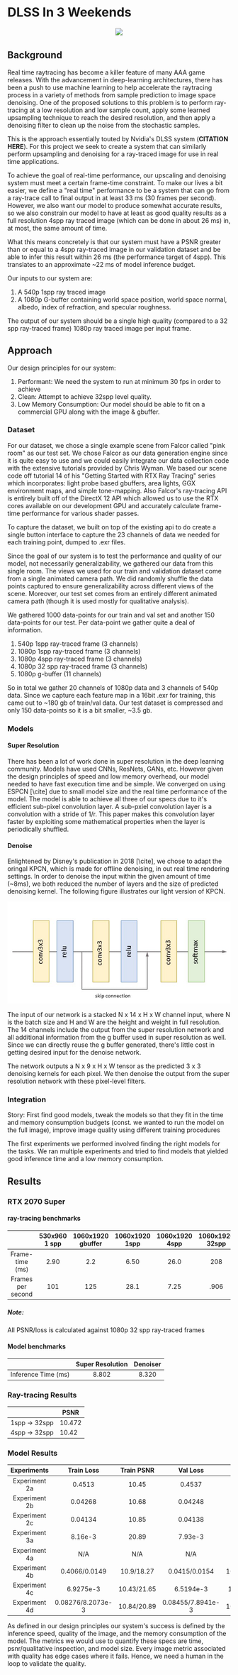 # DLSS In 3 Weekends

<p align="center">
  <img src="./images/teaser-git.gif"/>
</p>

## Background

Real time raytracing has become a killer feature of many AAA game releases. With the advancement in deep-learning architectures, there has been a push to use machine learning to help accelerate the raytracing process in a variety of methods from sample prediction to image space denoising. One of the proposed solutions to this problem is to perform ray-tracing at a low resolution and low sample count, apply some learned upsampling technique to reach the desired resolution, and then apply a denoising filter to clean up the noise from the stochastic samples.

This is the approach essentially touted by Nvidia's DLSS system (**CITATION HERE**). For this project we seek to create a system that can similarly perform upsampling and denoising for a ray-traced image for use in real time applications. 

To achieve the goal of real-time performance, our upscaling and denoising system must meet a certain frame-time constraint. To make our lives a bit easier, we define a "real time"  performance to be a system that can go from a ray-trace call to final output in at least 33 ms (30 frames per second). However, we also want our model to produce somewhat accurate results, so we also constrain our model to have at least as good quality results as a full resolution 4spp ray traced image (which can be done in about 26 ms) in, at most, the same amount of time. 

What this means concretely is that our system must have a PSNR greater than or equal to a 4spp ray-traced image in our validation dataset and be able to infer this result within 26 ms (the performance target of 4spp). This translates to an approximate ~22 ms of model inference budget.

Our inputs to our system are:
1. A 540p 1spp ray traced image
2. A 1080p G-buffer containing world space position, world space normal, albedo, index of refraction, and specular roughness.

The output of our system should be a single high quality (compared to a 32 spp ray-traced frame) 1080p ray traced image per input frame.

## Approach

Our design principles for our system:
1. Performant: We need the system to run at minimum 30 fps in order to achieve 
2. Clean: Attempt to achieve 32spp level quality.
3. Low Memory Consumption: Our model should be able to fit on a commercial GPU along with the image & gbuffer.

### Dataset

For our dataset, we chose a single example scene from Falcor called "pink room" as our test set. We chose Falcor as our data generation engine since it is quite easy to use and we could easily integrate our data collection code with the extensive tutorials provided by Chris Wyman. We based our scene code off tutorial 14 of his "Getting Started with RTX Ray Tracing" series which incorporates: light probe based gbuffers, area lights, GGX environment maps, and simple tone-mapping. Also Falcor's ray-tracing API is entirely built off of the DirectX 12 API which allowed us to use the RTX cores available on our development GPU and accurately calculate frame-time performance for various shader passes.

To capture the dataset, we built on top of the existing api to do create a single button interface to capture the 23 channels of data we needed for each training point, dumped to .exr files.

Since the goal of our system is to test the performance and quality of our model, not necessarily generalizability, we gathered our data from this single room.
The views we used for our train and validation dataset come from a single animated camera path. We did randomly shuffle the data points captured to ensure generalizability across different views of the scene. Moreover, our test set comes from an entirely different animated camera path (though it is used mostly for qualitative analysis). 

We gathered 1000 data-points for our train and val set and another 150 data-points for our test. Per data-point we gather quite a deal of information.
1. 540p   1spp ray-traced frame (3 channels)
2. 1080p 1spp ray-traced frame (3 channels)
3. 1080p 4spp ray-traced frame (3 channels)
4. 1080p 32 spp ray-traced frame (3 channels)
5. 1080p g-buffer (11 channels)

So in total we gather 20 channels of 1080p data and 3 channels of 540p data. Since we capture each feature map in a 16bit .exr for training, this came out to ~180 gb of train/val data. Our test dataset is compressed and only 150 data-points so it is a bit smaller, ~3.5 gb.

### Models

#### Super Resolution
There has been a lot of work done in super resolution in the deep learning community. Models have used CNNs, ResNets, GANs, etc. However given the design principles of speed and low memory overhead, our model needed to have fast execution time and be simple. We converged on using ESPCN [\cite] due to small model size and the real time performance of the model. The model is able to achieve all three of our specs due to it's efficient sub-pixel convolution layer. A sub-pxiel convolution layer is a convolution with a stride of 1/r. This paper makes this convolution layer faster by exploiting some mathematical properties when the layer is periodically shuffled.

#### Denoise
Enlightened by Disney's publication in 2018 [\cite], we chose to adapt the oringal KPCN, which is made for offline denoising, in out real time rendering settings. In order to denoise the input within the given amount of time (~8ms), we both reduced the number of layers and the size of predicted denoising kernel. The following figure illustrates our light version of KPCN.

<p align="center">
  <img src="./images/denoise.jpg"/>
</p>

The input of our network is a stacked N x 14 x H x W channel input, where N is the batch size and H and W are the height and weight in full resolution. The 14 channels include the output from the super resolution network and all additional information from the g buffer used in super resolution as well. Since we can directly reuse the g buffer generated, there's little cost in getting desired input for the denoise network.

The network outputs a N x 9 x H x W tensor as the predicted 3 x 3 denoising kernels for each pixel. We then denoise the output from the super resolution network with these pixel-level filters.

### Integration
Story: First find good models, tweak the models so that they fit in the time and memory consumption budgets (const. we wanted to run the model on the full image), improve image quality using different training procedures

The first experiments we performed involved finding the right models for the tasks. We ran multiple experiments and tried to find models that yielded good inference time and a low memory consumption.  

## Results

### RTX 2070 Super
#### ray-tracing benchmarks
| |530x960 1 spp|1060x1920  gbuffer|1060x1920 1spp|1060x1920 4spp|1060x1920 32spp|
|:-:|:-:|:-:|:-:| :-: | :-: | 
| Frame-time (ms)| 2.90  | 2.2 |6.50 |26.0 | 208 |
|Frames per second|101|125|28.1|7.25 |.906 |



##### Note: 
All PSNR/loss is calculated against 1080p 32 spp ray-traced frames 


#### Model benchmarks
| |Super Resolution|Denoiser|
|:-:|:-:| :-: |
| Inference Time (ms)|8.802| 8.320 |
### Ray-tracing Results
|               | PSNR   |
|---------------|--------|
| 1spp -> 32spp | 10.472 |
| 4spp -> 32spp | 10.42  |
### Model Results


| Experiments   | Train Loss        | Train PSNR  | Val Loss          | Val PSNR    |
|:---------------:|:-------------------:|:-------------:|:-------------------:|:-------------:|
| Experiment 2a | 0.4513            | 10.45       | 0.4537            | 10.42       |
| Experiment 2b | 0.04268           |       10.68 | 0.04248           | 10.71       |
| Experiment 2c | 0.04134           | 10.85       | 0.04138           | 10.84       |
| Experiment 3a | 8.16e-3           | 20.89       | 7.93e-3           | 21.04       |
| Experiment 4a | N/A               | N/A         | N/A               | 17.43       |
| Experiment 4b | 0.4066/0.0149     | 10.9/18.27  | 0.0415/0.0154     | 10.82/18.15 |
| Experiment 4c | 6.9275e-3         | 10.43/21.65 | 6.5194e-3         | 10.34/21.9  |
| Experiment 4d | 0.08276/8.2073e-3 | 10.84/20.89 | 0.08455/7.8941e-3 | 10.74/21.05 |


As defined in our design principles our system's success is defined by the inference speed, quality of the image, and the memory consumption of the model. The metrics we would use to quantify these specs are time, psnr/qualitative inspection, and model size. Every image metric associated with quality has edge cases where it fails. Hence, we need a human in the loop to validate the quality.



<!--stackedit_data:
eyJoaXN0b3J5IjpbMTE0MzE5MjkwOSwxOTcyODc3NDg4LC0xMD
gzMTUxOTQyLDEwODE3ODcwODcsLTE0NTczMDM0NSwtMTI4ODAx
Mzk2MywxNzE4MzcxNjkzLC0zNjMzOTMwMTUsLTc3OTI3MTAyNC
w4MzIyMTE2NywtMTQ2NDU2OTAwNV19
-->